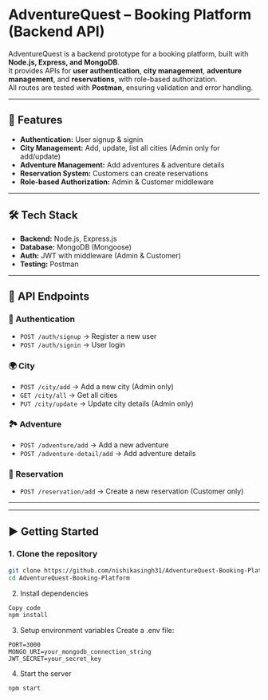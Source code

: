 # AdventureQuest – Booking Platform (Backend API)

AdventureQuest is a backend prototype for a booking platform, built with **Node.js, Express, and MongoDB**.  
It provides APIs for **user authentication**, **city management**, **adventure management**, and **reservations**, with role-based authorization.  
All routes are tested with **Postman**, ensuring validation and error handling.

---

## 🚀 Features
- **Authentication:** User signup & signin
- **City Management:** Add, update, list all cities (Admin only for add/update)
- **Adventure Management:** Add adventures & adventure details
- **Reservation System:** Customers can create reservations
- **Role-based Authorization:** Admin & Customer middleware
---

## 🛠️ Tech Stack
- **Backend:** Node.js, Express.js  
- **Database:** MongoDB (Mongoose)  
- **Auth:** JWT with middleware (Admin & Customer)  
- **Testing:** Postman  

---
## 📌 API Endpoints

### 🔑 Authentication
- `POST /auth/signup` → Register a new user  
- `POST /auth/signin` → User login  

### 🌍 City
- `POST /city/add` → Add a new city (Admin only)  
- `GET /city/all` → Get all cities  
- `PUT /city/update` → Update city details (Admin only)  

### 🏞️ Adventure
- `POST /adventure/add` → Add a new adventure  
- `POST /adventure-detail/add` → Add adventure details  

### 📅 Reservation
- `POST /reservation/add` → Create a new reservation (Customer only)  

---
---

## ▶️ Getting Started

### 1. Clone the repository
```bash
git clone https://github.com/nishikasingh31/AdventureQuest-Booking-Platform.git
cd AdventureQuest-Booking-Platform
```
2. Install dependencies
```bash
Copy code
npm install
```
3. Setup environment variables
Create a .env file:
```env
PORT=3000
MONGO_URI=your_mongodb_connection_string
JWT_SECRET=your_secret_key
```
4. Start the server
```bash
npm start
